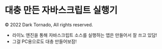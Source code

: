 # 대충 만든 자바스크립트 실행기

© 2022 Dark Tornado, All rights reserved.

* 라이노 엔진을 통해 자바스크립트 소스를 실행하는 앱은 만들어서 잘 쓰고 있담!
* 그걸 PC용으로도 대충 만들어보잠!
